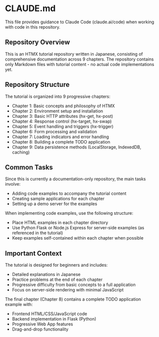 # CLAUDE.md

This file provides guidance to Claude Code (claude.ai/code) when working with code in this repository.

## Repository Overview

This is an HTMX tutorial repository written in Japanese, consisting of comprehensive documentation across 9 chapters. The repository contains only Markdown files with tutorial content - no actual code implementations yet.

## Repository Structure

The tutorial is organized into 9 progressive chapters:
- Chapter 1: Basic concepts and philosophy of HTMX
- Chapter 2: Environment setup and installation
- Chapter 3: Basic HTTP attributes (hx-get, hx-post)
- Chapter 4: Response control (hx-target, hx-swap)
- Chapter 5: Event handling and triggers (hx-trigger)
- Chapter 6: Form processing and validation
- Chapter 7: Loading indicators and error handling
- Chapter 8: Building a complete TODO application
- Chapter 9: Data persistence methods (LocalStorage, IndexedDB, caching)

## Common Tasks

Since this is currently a documentation-only repository, the main tasks involve:
- Adding code examples to accompany the tutorial content
- Creating sample applications for each chapter
- Setting up a demo server for the examples

When implementing code examples, use the following structure:
- Place HTML examples in each chapter directory
- Use Python Flask or Node.js Express for server-side examples (as referenced in the tutorial)
- Keep examples self-contained within each chapter when possible

## Important Context

The tutorial is designed for beginners and includes:
- Detailed explanations in Japanese
- Practice problems at the end of each chapter
- Progressive difficulty from basic concepts to a full application
- Focus on server-side rendering with minimal JavaScript

The final chapter (Chapter 8) contains a complete TODO application example with:
- Frontend HTML/CSS/JavaScript code
- Backend implementation in Flask (Python)
- Progressive Web App features
- Drag-and-drop functionality